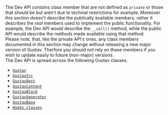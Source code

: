 The Dev API contains class member that are not defined as `private` or those that should be but aren't due to technial restrictions for example. Moreover this section doesn't describe the publically available members, rather it describes the *real* members used to implement the public functionality. For example, the Dev API would describe the `__call()` method, while the public API would describe the methods made available using that method.  
Please note, that, like the private API's ones, any class members documented in this section may change without releasing a new major version of Gustav. Therfore you should not rely on these members if you wish to update easily to future (non-major) versions.  
The Dev API is spread across the following Gustav classes.

+   [`Gustav`](Dev-API%3A-Gustav)
+   [`GustavSrc`](Dev-API%3A-GustavSrc)
+   [`GustavDest`](Dev-API%3A-GustavDest)
+   [`GustavContent`](Dev-API%3A-GustavContent)
+   [`GustavBlock`](Dev-API%3A-GustavBlock)
+   [`GustavGenerator`](Dev-API%3A-GustavGenerator)
+   [`GustavBase`](Dev-API%3A-GustavBase)
+   [`Hooks classes`](Dev-API%3A-Hooks-classes)
